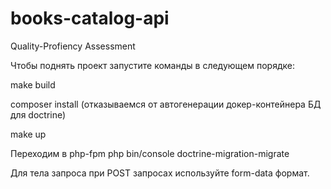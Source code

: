 # books-catalog-api
Quality-Profiency Assessment

Чтобы поднять проект запустите команды в следующем порядке:

 make build

 composer install (отказываемся от автогенерации докер-контейнера БД для doctrine) 

 make up

Переходим в php-fpm 
 php bin/console doctrine-migration-migrate


Для тела запроса при POST запросах используйте form-data формат.
